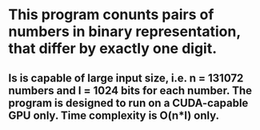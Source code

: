 # This program conunts pairs of numbers in binary representation, that differ by exactly one digit.
## Is is capable of large input size, i.e. n = 131072 numbers and l = 1024 bits for each number. The program is designed to run on a CUDA-capable GPU only. Time complexity is O(n*l) only.
